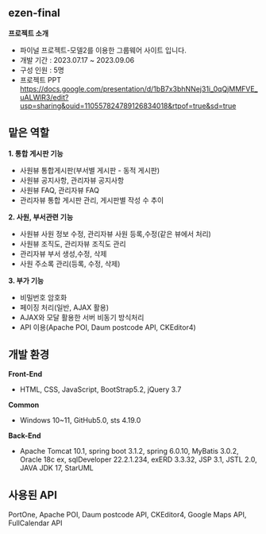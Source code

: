 ## ezen-final
**프로젝트 소개**
- 파이널 프로젝트-모델2를 이용한 그룹웨어 사이트 입니다.
- 개발 기간 : 2023.07.17 ~ 2023.09.06
- 구성 인원 : 5명
- 프로젝트 PPT
https://docs.google.com/presentation/d/1bB7x3bhNNej31i_0qQjMMFVE_uALWlR3/edit?usp=sharing&ouid=110557824789126834018&rtpof=true&sd=true
## 맡은 역할
**1. 통합 게시판 기능**
- 사원뷰 통합게시판(부서별 게시판 - 동적 게시판)
- 사원뷰 공지사항, 관리자뷰 공지사항
- 사원뷰 FAQ, 관리자뷰 FAQ
- 관리자뷰 통합 게시판 관리, 게시판별 작성 수 추이

**2. 사원, 부서관련 기능**
- 사원뷰 사원 정보 수정, 관리자뷰 사원 등록,수정(같은 뷰에서 처리)
- 사원뷰 조직도, 관리자뷰 조직도 관리
- 관리자뷰 부서 생성,수정, 삭제
- 사원 주소록 관리(등록, 수정, 삭제)

**3. 부가 기능**
- 비밀번호 암호화
- 페이징 처리(일반, AJAX 활용)
- AJAX와 모달 활용한 서버 비동기 방식처리
- API 이용(Apache POI, Daum postcode API, CKEditor4)

## 개발 환경
**Front-End**
- HTML, CSS, JavaScript, BootStrap5.2, jQuery 3.7

**Common**
- Windows 10~11, GitHub5.0, sts 4.19.0

**Back-End**
- Apache Tomcat 10.1, spring boot 3.1.2, spring 6.0.10, MyBatis 3.0.2, Oracle 18c ex, sqlDeveloper 22.2.1.234, exERD 3.3.32, JSP 3.1, JSTL 2.0, JAVA JDK 17, StarUML

## 사용된 API
PortOne, Apache POI, Daum postcode API, CKEditor4, Google Maps API, FullCalendar API

